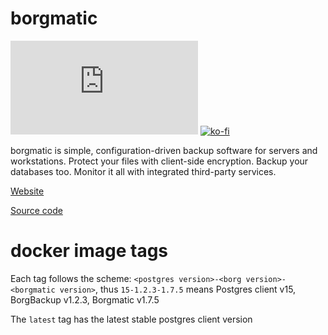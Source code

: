 # borgmatic
[![Matrix](https://img.shields.io/matrix/discussion:etke.cc?logo=matrix&server_fqdn=matrix.org&style=for-the-badge)](https://matrix.to/#/#discussion:etke.cc) [![ko-fi](https://ko-fi.com/img/githubbutton_sm.svg)](https://ko-fi.com/etkecc)

borgmatic is simple, configuration-driven backup software for servers and workstations. Protect your files with client-side encryption. Backup your databases too. Monitor it all with integrated third-party services.

[Website](https://torsion.org/borgmatic/)

[Source code](https://projects.torsion.org/borgmatic-collective/borgmatic)

# docker image tags

Each tag follows the scheme: `<postgres version>-<borg version>-<borgmatic version>`, thus `15-1.2.3-1.7.5` means Postgres client v15, BorgBackup v1.2.3, Borgmatic v1.7.5

The `latest` tag has the latest stable postgres client version
